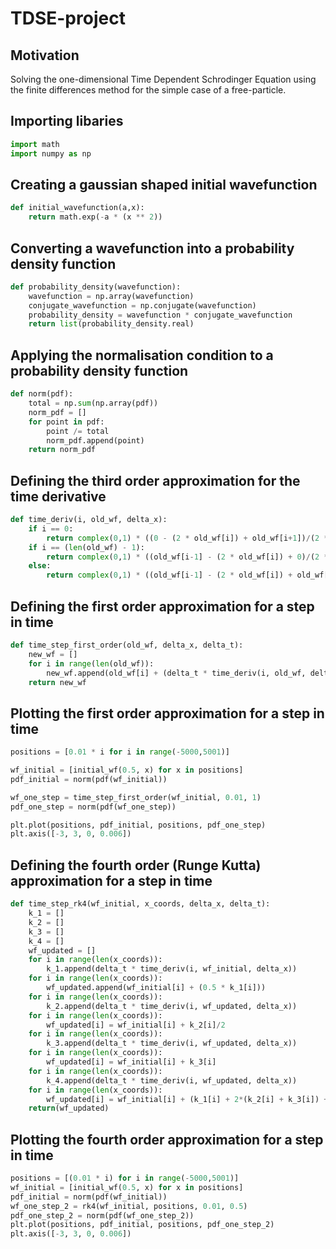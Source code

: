 # TDSE-project

## Motivation

Solving the one-dimensional Time Dependent Schrodinger Equation using the finite differences method for the simple case of a free-particle.

## Importing libaries

```python
import math
import numpy as np
```

## Creating a gaussian shaped initial wavefunction

```python
def initial_wavefunction(a,x):
    return math.exp(-a * (x ** 2))
```

## Converting a wavefunction into a probability density function

```python
def probability_density(wavefunction):
    wavefunction = np.array(wavefunction)
    conjugate_wavefunction = np.conjugate(wavefunction)
    probability_density = wavefunction * conjugate_wavefunction
    return list(probability_density.real)
```

## Applying the normalisation condition to a probability density function

```python
def norm(pdf):
    total = np.sum(np.array(pdf))
    norm_pdf = []
    for point in pdf:
        point /= total
        norm_pdf.append(point)
    return norm_pdf
```   
    
## Defining the third order approximation for the time derivative


```python
def time_deriv(i, old_wf, delta_x):
    if i == 0:
        return complex(0,1) * ((0 - (2 * old_wf[i]) + old_wf[i+1])/(2 * (delta_x**2)))
    if i == (len(old_wf) - 1):
        return complex(0,1) * ((old_wf[i-1] - (2 * old_wf[i]) + 0)/(2 * (delta_x**2)))
    else:
        return complex(0,1) * ((old_wf[i-1] - (2 * old_wf[i]) + old_wf[i+1])/(2 * (delta_x**2)))
```

## Defining the first order approximation for a step in time

```python
def time_step_first_order(old_wf, delta_x, delta_t):
    new_wf = []
    for i in range(len(old_wf)):
        new_wf.append(old_wf[i] + (delta_t * time_deriv(i, old_wf, delta_x)))
    return new_wf
```

## Plotting the first order approximation for a step in time

```python
positions = [0.01 * i for i in range(-5000,5001)]

wf_initial = [initial_wf(0.5, x) for x in positions]
pdf_initial = norm(pdf(wf_initial))

wf_one_step = time_step_first_order(wf_initial, 0.01, 1)
pdf_one_step = norm(pdf(wf_one_step))

plt.plot(positions, pdf_initial, positions, pdf_one_step)
plt.axis([-3, 3, 0, 0.006])
```

## Defining the fourth order (Runge Kutta) approximation for a step in time

```python
def time_step_rk4(wf_initial, x_coords, delta_x, delta_t):
    k_1 = []
    k_2 = []
    k_3 = []
    k_4 = []
    wf_updated = []
    for i in range(len(x_coords)):
        k_1.append(delta_t * time_deriv(i, wf_initial, delta_x))
    for i in range(len(x_coords)):
        wf_updated.append(wf_initial[i] + (0.5 * k_1[i]))
    for i in range(len(x_coords)):
        k_2.append(delta_t * time_deriv(i, wf_updated, delta_x))
    for i in range(len(x_coords)):
        wf_updated[i] = wf_initial[i] + k_2[i]/2
    for i in range(len(x_coords)):
        k_3.append(delta_t * time_deriv(i, wf_updated, delta_x))
    for i in range(len(x_coords)):
        wf_updated[i] = wf_initial[i] + k_3[i]
    for i in range(len(x_coords)):
        k_4.append(delta_t * time_deriv(i, wf_updated, delta_x))
    for i in range(len(x_coords)):
        wf_updated[i] = wf_initial[i] + (k_1[i] + 2*(k_2[i] + k_3[i]) + k_4[i])/6
    return(wf_updated) 
```

## Plotting the fourth order approximation for a step in time

```python
positions = [(0.01 * i) for i in range(-5000,5001)]
wf_initial = [initial_wf(0.5, x) for x in positions]
pdf_initial = norm(pdf(wf_initial))
wf_one_step_2 = rk4(wf_initial, positions, 0.01, 0.5)
pdf_one_step_2 = norm(pdf(wf_one_step_2))
plt.plot(positions, pdf_initial, positions, pdf_one_step_2)
plt.axis([-3, 3, 0, 0.006])
```
